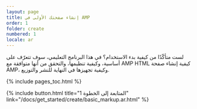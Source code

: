 ```yaml
---
layout: page
title: إنشاء صفحتك الأولى في AMP
order: 1
folder: create
numbered: 1
locale: ar
---
```


لست متأكّدًا من كيفية بدء الاستخدام؟ في هذا البرنامج التعليمي، سوف تتعرّف على كيفية إنشاء صفحة <span dir="ltr" class="nowrap">AMP HTML</span> أساسية، وكيفية تنظيمها، والتحقق من أنها متوافقة مع AMP، وكيفية تجهيزها في النهاية للنشر والتوزيع.

{% include pages_toc.html %}

{% include button.html title="المتابعة إلى الخطوة 1" link="/docs/get_started/create/basic_markup.ar.html" %}
